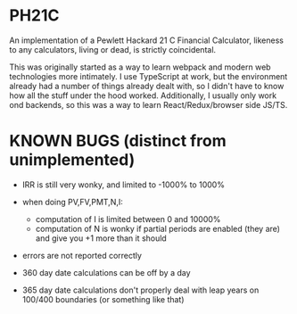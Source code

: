 # PH21C

An implementation of a Pewlett Hackard 21 C Financial Calculator, likeness to any calculators, living or dead, is strictly coincidental.

This was originally started as a way to learn webpack and modern web technologies more intimately. I use TypeScript at work, but the environment already had a number of things already dealt with, so I didn't have to know how all the stuff under the hood worked. Additionally, I usually only work ond backends, so this was a way to learn React/Redux/browser side JS/TS.

# KNOWN BUGS (distinct from unimplemented)

- IRR is still very wonky, and limited to -1000% to 1000%

- when doing PV,FV,PMT,N,I:

  - computation of I is limited between 0 and 10000%
  - computation of N is wonky if partial periods are enabled (they are) and give you +1 more than it should

- errors are not reported correctly
- 360 day date calculations can be off by a day
- 365 day date calculations don't properly deal with leap years on 100/400 boundaries (or something like that)
